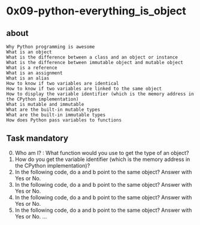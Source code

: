 # 0x09-python-everything_is_object

## about

    Why Python programming is awesome
    What is an object
    What is the difference between a class and an object or instance
    What is the difference between immutable object and mutable object
    What is a reference
    What is an assignment
    What is an alias
    How to know if two variables are identical
    How to know if two variables are linked to the same object
    How to display the variable identifier (which is the memory address in the CPython implementation)
    What is mutable and immutable
    What are the built-in mutable types
    What are the built-in immutable types
    How does Python pass variables to functions

## Task mandatory

0. Who am I? : What function would you use to get the type of an object?
1. How do you get the variable identifier (which is the memory address in the CPython implementation)?
2. In the following code, do a and b point to the same object? Answer with Yes or No.
3. In the following code, do a and b point to the same object? Answer with Yes or No.
4. In the following code, do a and b point to the same object? Answer with Yes or No.
5. In the following code, do a and b point to the same object? Answer with Yes or No.
   ...
